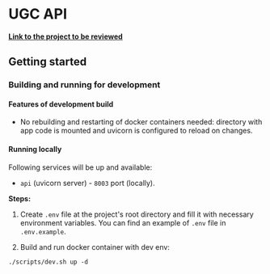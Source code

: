 # UGC API

**[Link to the project to be reviewed](https://github.com/alena-kono/Auth_sprint_1)**

## Getting started

### Building and running for development

#### Features of development build

- No rebuilding and restarting of docker containers needed: directory with app code is mounted and uvicorn is configured to reload on changes.

#### Running locally

Following services will be up and available:

- `api` (uvicorn server) - `8003` port (locally).


**Steps:**

1. Create `.env` file at the project's root directory and fill it with necessary environment variables. You can find an example of `.env` file in `.env.example`.

2. Build and run docker container with dev env:

 ```commandline
./scripts/dev.sh up -d
 ```